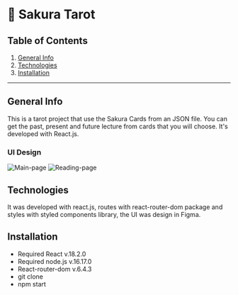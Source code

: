 🔮 Sakura Tarot
============

## Table of Contents
1. [General Info](#general-info)
2. [Technologies](#technologies)
3. [Installation](#installation)

***
## General Info

This is a tarot project that use the Sakura Cards from an JSON file. You can get the past, present and future lecture from cards that you will choose. It's developed with React.js.

### UI Design
![Main-page](https://user-images.githubusercontent.com/73828751/206511365-e049c9cc-436d-4c14-8942-a48649afb12c.png)
![Reading-page](https://user-images.githubusercontent.com/73828751/206511408-4a22c56c-3851-48e6-b0ea-12cf3662ec9d.png)

## Technologies
It was developed with react.js, routes with react-router-dom package and styles with styled components library, the UI was design in Figma. 

## Installation
- Required React v.18.2.0
- Required node.js v.16.17.0
- React-router-dom v.6.4.3
- git clone <repository>
- npm start
